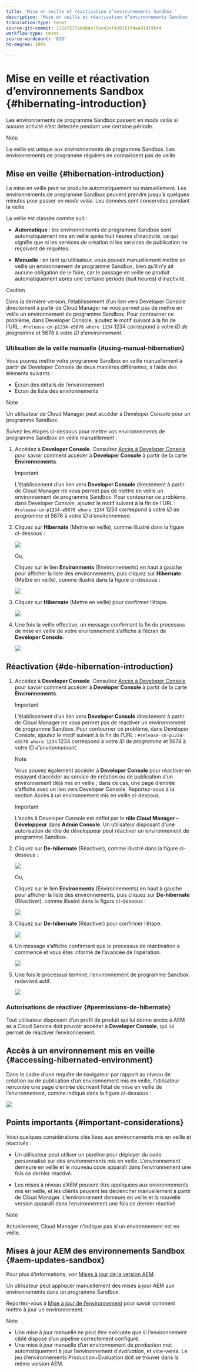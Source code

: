 ```yaml
---
title: 'Mise en veille et réactivation d’environnements Sandbox '
description: 'Mise en veille et réactivation d’environnements Sandbox '
translation-type: tm+mt
source-git-commit: 213a7237abd4de75be43af430181f4aa914196f4
workflow-type: tm+mt
source-wordcount: '820'
ht-degree: 100%

---
```



# Mise en veille et réactivation d’environnements Sandbox {#hibernating-introduction}

Les environnements de programme Sandbox passent en *mode veille* si aucune activité n’est détectée pendant une certaine période.

>[!NOTE]
>La veille est unique aux environnements de programme Sandbox. Les environnements de programme réguliers ne connaissent pas de veille.

## Mise en veille {#hibernation-introduction}

La mise en veille peut se produire automatiquement ou manuellement. Les environnements de programme Sandbox peuvent prendre jusqu’à quelques minutes pour passer en *mode veille*. Les données sont conservées pendant la veille.

La veille est classée comme suit :

* **Automatique** : les environnements de programme Sandbox sont automatiquement mis en veille après huit heures d’inactivité, ce qui signifie que ni les services de création ni les services de publication ne reçoivent de requêtes.

* **Manuelle** : en tant qu’utilisateur, vous pouvez manuellement mettre en veille un environnement de programme Sandbox, bien qu’il n’y ait aucune obligation de le faire, car le passage en veille se produit automatiquement après une certaine période (huit heures) d’inactivité.

>[!CAUTION]
>Dans la dernière version, l’établissement d’un lien vers Developer Console directement à partir de Cloud Manager ne vous permet pas de mettre en veille un environnement de programme Sandbox. Pour contourner ce problème, dans Developer Console, ajoutez le motif suivant à la fin de l’URL : `#release-cm-p1234-e5678 where 1234` 1234 correspond à votre *ID de programme* et 5678 à votre *ID d’environnement*.

### Utilisation de la veille manuelle {#using-manual-hibernation}

Vous pouvez mettre votre programme Sandbox en veille manuellement à partir de Developer Console de deux manières différentes, à l’aide des éléments suivants :

* Écran des détails de l’environnement
* Écran de liste des environnements

>[!NOTE]
>Un utilisateur de Cloud Manager peut accéder à Developer Console pour un programme Sandbox.

Suivez les étapes ci-dessous pour mettre vos environnements de programme Sandbox en veille manuellement :

1. Accédez à **Developer Console**.
Consultez [Accès à Developer Console](/help/implementing/cloud-manager/manage-environments.md#accessing-developer-console) pour savoir comment accéder à **Developer Console** à partir de la carte **Environnements**.
   >[!IMPORTANT]
   >L’établissement d’un lien vers **Developer Console** directement à partir de Cloud Manager ne vous permet pas de mettre en veille un environnement de programme Sandbox. Pour contourner ce problème, dans Developer Console, ajoutez le motif suivant à la fin de l’URL : `#release-cm-p1234-e5678 where 1234` 1234 correspond à votre *ID de programme* et 5678 à votre *ID d’environnement*.

1. Cliquez sur **Hibernate** (Mettre en veille), comme illustré dans la figure ci-dessous :

   ![](assets/hibernate-1.png)

   Ou,

   Cliquez sur le lien **Environments** (Environnements) en haut à gauche pour afficher la liste des environnements, puis cliquez sur **Hibernate** (Mettre en veille), comme illustré dans la figure ci-dessous :

   ![](assets/hibernate-1b.png)

1. Cliquez sur **Hibernate** (Mettre en veille) pour confirmer l’étape.

   ![](assets/hibernate-2.png)

1. Une fois la veille effective, un message confirmant la fin du processus de mise en veille de votre environnement s’affiche à l’écran de **Developer Console**.

   ![](assets/hibernate-4.png)


## Réactivation {#de-hibernation-introduction}

1. Accédez à **Developer Console**.
Consultez [Accès à Developer Console](/help/implementing/cloud-manager/manage-environments.md#accessing-developer-console) pour savoir comment accéder à **Developer Console** à partir de la carte **Environnements**.

   >[!IMPORTANT]
   >L’établissement d’un lien vers **Developer Console** directement à partir de Cloud Manager ne vous permet pas de réactiver un environnement de programme Sandbox. Pour contourner ce problème, dans Developer Console, ajoutez le motif suivant à la fin de l’URL : `#release-cm-p1234-e5678 where 1234` 1234 correspond à votre *ID de programme* et 5678 à votre *ID d’environnement*.

   >[!NOTE]
   >Vous pouvez également accéder à **Developer Console** pour réactiver en essayant d’accéder au service de création ou de publication d’un environnement déjà mis en veille ; dans ce cas, une page d’entrée s’affiche avec un lien vers Developer Console. Reportez-vous à la section Accès à un environnement mis en veille ci-dessous.

   >[!IMPORTANT]
   >L’accès à Developer Console est défini par le **rôle Cloud Manager – Développeur** dans **Admin Console**. Un utilisateur disposant d’une autorisation de rôle de développeur peut réactiver un environnement de programme Sandbox.

1. Cliquez sur **De-hibernate** (Réactiver), comme illustré dans la figure ci-dessous :

   ![](assets/de-hibernation-img1.png)

   Ou,

   Cliquez sur le lien **Environments** (Environnements) en haut à gauche pour afficher la liste des environnements, puis cliquez sur **De-hibernate** (Réactiver), comme illustré dans la figure ci-dessous :

   ![](assets/de-hibernate-1b.png)


1. Cliquez sur **De-hibernate** (Réactiver) pour confirmer l’étape.

   ![](assets/de-hibernation-img2.png)

1. Un message s’affiche confirmant que le processus de réactivation a commencé et vous êtes informé de l’avancée de l’opération.

   ![](assets/de-hibernation-img3.png)

1. Une fois le processus terminé, l’environnement de programme Sandbox redevient actif.

   ![](assets/de-hibernation-img4.png)

### Autorisations de réactiver {#permissions-de-hibernate}

Tout utilisateur disposant d’un profil de produit qui lui donne accès à AEM as a Cloud Service doit pouvoir accéder à **Developer Console**, qui lui permet de réactiver l’environnement.

## Accès à un environnement mis en veille {#accessing-hibernated-environment}

Dans le cadre d’une requête de navigateur par rapport au niveau de création ou de publication d’un environnement mis en veille, l’utilisateur rencontre une page d’entrée décrivant l’état de mise en veille de l’environnement, comme indiqué dans la figure ci-dessous :

![](assets/de-hibernation-img5.png)

## Points importants {#important-considerations}

Voici quelques considérations clés liées aux environnements mis en veille et réactivés :

* Un utilisateur peut utiliser un pipeline pour déployer du code personnalisé sur des environnements mis en veille. L’environnement demeure en veille et le nouveau code apparaît dans l’environnement une fois ce dernier réactivé.

* Les mises à niveau d’AEM peuvent être appliquées aux environnements mis en veille, et les clients peuvent les déclencher manuellement à partir de Cloud Manager. L’environnement demeure en veille et la nouvelle version apparaît dans l’environnement une fois ce dernier réactivé.

>[!NOTE]
>Actuellement, Cloud Manager n’indique pas si un environnement est en veille.

## Mises à jour AEM des environnements Sandbox {#aem-updates-sandbox}

Pour plus d’informations, voir [Mises à jour de la version AEM](/help/implementing/deploying/aem-version-updates.md).

Un utilisateur peut appliquer manuellement des mises à jour AEM aux environnements dans un programme Sandbox.

Reportez-vous à [Mise à jour de l’environnement](/help/implementing/cloud-manager/manage-environments.md#updating-dev-environment) pour savoir comment mettre à jour un environnement.

>[!NOTE]
>* Une mise à jour manuelle ne peut être exécutée que si l’environnement ciblé dispose d’un pipeline correctement configuré.
>* Une mise à jour manuelle d’un environnement de *production* met automatiquement à jour l’environnement d’*évaluation*, et vice-versa. Le jeu d’environnements Production+Évaluation doit se trouver dans la même version AEM.






